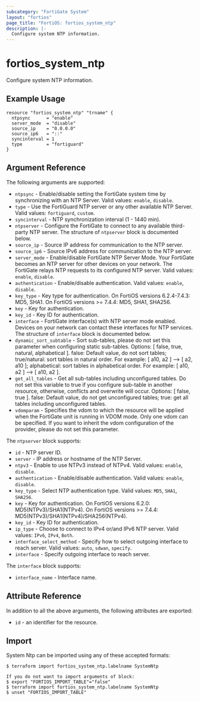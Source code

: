 ```yaml
---
subcategory: "FortiGate System"
layout: "fortios"
page_title: "FortiOS: fortios_system_ntp"
description: |-
  Configure system NTP information.
---
```


# fortios_system_ntp
Configure system NTP information.

## Example Usage

```hcl
resource "fortios_system_ntp" "trname" {
  ntpsync      = "enable"
  server_mode  = "disable"
  source_ip    = "0.0.0.0"
  source_ip6   = "::"
  syncinterval = 1
  type         = "fortiguard"
}
```

## Argument Reference

The following arguments are supported:

* `ntpsync` - Enable/disable setting the FortiGate system time by synchronizing with an NTP Server. Valid values: `enable`, `disable`.
* `type` - Use the FortiGuard NTP server or any other available NTP Server. Valid values: `fortiguard`, `custom`.
* `syncinterval` - NTP synchronization interval (1 - 1440 min).
* `ntpserver` - Configure the FortiGate to connect to any available third-party NTP server. The structure of `ntpserver` block is documented below.
* `source_ip` - Source IP address for communication to the NTP server.
* `source_ip6` - Source IPv6 address for communication to the NTP server.
* `server_mode` - Enable/disable FortiGate NTP Server Mode. Your FortiGate becomes an NTP server for other devices on your network. The FortiGate relays NTP requests to its configured NTP server. Valid values: `enable`, `disable`.
* `authentication` - Enable/disable authentication. Valid values: `enable`, `disable`.
* `key_type` - Key type for authentication. On FortiOS versions 6.2.4-7.4.3: MD5, SHA1. On FortiOS versions >= 7.4.4: MD5, SHA1, SHA256.
* `key` - Key for authentication.
* `key_id` - Key ID for authentication.
* `interface` - FortiGate interface(s) with NTP server mode enabled. Devices on your network can contact these interfaces for NTP services. The structure of `interface` block is documented below.
* `dynamic_sort_subtable` - Sort sub-tables, please do not set this parameter when configuring static sub-tables. Options: [ false, true, natural, alphabetical ]. false: Default value, do not sort tables; true/natural: sort tables in natural order. For example: [ a10, a2 ] --> [ a2, a10 ]; alphabetical: sort tables in alphabetical order. For example: [ a10, a2 ] --> [ a10, a2 ].
* `get_all_tables` - Get all sub-tables including unconfigured tables. Do not set this variable to true if you configure sub-table in another resource, otherwise, conflicts and overwrite will occur. Options: [ false, true ]. false: Default value, do not get unconfigured tables; true: get all tables including unconfigured tables. 
* `vdomparam` - Specifies the vdom to which the resource will be applied when the FortiGate unit is running in VDOM mode. Only one vdom can be specified. If you want to inherit the vdom configuration of the provider, please do not set this parameter.

The `ntpserver` block supports:

* `id` - NTP server ID.
* `server` - IP address or hostname of the NTP Server.
* `ntpv3` - Enable to use NTPv3 instead of NTPv4. Valid values: `enable`, `disable`.
* `authentication` - Enable/disable authentication. Valid values: `enable`, `disable`.
* `key_type` - Select NTP authentication type. Valid values: `MD5`, `SHA1`, `SHA256`.
* `key` - Key for authentication. On FortiOS versions 6.2.0: MD5(NTPv3)/SHA1(NTPv4). On FortiOS versions >= 7.4.4: MD5(NTPv3)/SHA1(NTPv4)/SHA256(NTPv4).
* `key_id` - Key ID for authentication.
* `ip_type` - Choose to connect to IPv4 or/and IPv6 NTP server. Valid values: `IPv6`, `IPv4`, `Both`.
* `interface_select_method` - Specify how to select outgoing interface to reach server. Valid values: `auto`, `sdwan`, `specify`.
* `interface` - Specify outgoing interface to reach server.

The `interface` block supports:

* `interface_name` - Interface name.


## Attribute Reference

In addition to all the above arguments, the following attributes are exported:
* `id` - an identifier for the resource.

## Import

System Ntp can be imported using any of these accepted formats:
```
$ terraform import fortios_system_ntp.labelname SystemNtp

If you do not want to import arguments of block:
$ export "FORTIOS_IMPORT_TABLE"="false"
$ terraform import fortios_system_ntp.labelname SystemNtp
$ unset "FORTIOS_IMPORT_TABLE"
```
